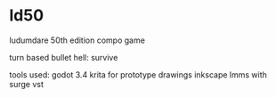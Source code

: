 # ld50
ludumdare 50th edition compo game

turn based bullet hell: survive

tools used:
godot 3.4
krita for prototype drawings
inkscape
lmms with surge vst
